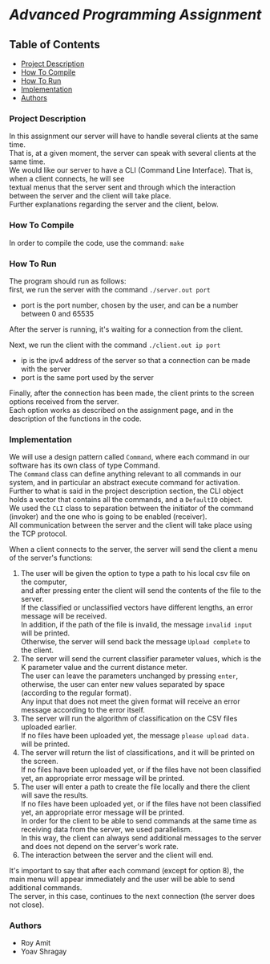 # *__Advanced Programming Assignment__*

## Table of Contents
* [Project Description](#project-description)
* [How To Compile](#how-to-compile)
* [How To Run](#how-to-run)
* [Implementation](#implementation)
* [Authors](#authors)

### Project Description
In this assignment our server will have to handle several clients at the same time.   
That is, at a given moment, the server can speak with several clients at the same time.  
We would like our server to have a CLI (Command Line Interface). That is, when a client connects, he will see  
textual menus that the server sent and through which the interaction between the server and the client will take place.  
Further explanations regarding the server and the client, below.

### How To Compile
In order to compile the code, use the command: `make`

### How To Run
The program should run as follows:  
first, we run the server with the command `./server.out port`
- port is the port number, chosen by the user, and can be a number between 0 and 65535

After the server is running, it's waiting for a connection from the client.

Next, we run the client with the command `./client.out ip port`
- ip is the ipv4 address of the server so that a connection can be made with the server
- port is the same port used by the server

Finally, after the connection has been made, the client prints to the screen options received from the server.    
Each option works as described on the assignment page, and in the description of the functions in the code.  

### Implementation
We will use a design pattern called `Command`, where each command in our software has its own class of type Command.  
The `Command` class can define anything relevant to all commands in our system,
and in particular an abstract execute command for activation.  
Further to what is said in the project description section, the CLI object holds a vector that contains all the commands, and a `DefaultIO` object.  
We used the `CLI` class to separation between the initiator of the command (invoker) and the one who is going to be
enabled (receiver).  
All communication between the server and the client will take place using the TCP protocol.  

When a client connects to the server, the server will send the client a menu of the server's functions:   
1. The user will be given the option to type a path to his local csv file on the computer,  
and after pressing enter the client will send the contents of the file to the server.  
If the classified or unclassified vectors have different lengths, an error message will be received.  
In addition, if the path of the file is invalid, the message `invalid input` will be printed.  
Otherwise, the server will send back the message `Upload complete` to the client.  
2. The server will send the current classifier parameter values, which is the K parameter value
and the current distance meter.  
The user can leave the parameters unchanged by pressing `enter`, otherwise, the user can enter new values separated by space (according to the regular format).  
Any input that does not meet the given format will receive an error message according to the error itself.  
3. The server will run the algorithm of classification on the CSV files uploaded earlier.  
If no files have been uploaded yet, the message `please upload data.` will be printed.  
4. The server will return the list of classifications, and it will be printed on the screen.  
If no files have been uploaded yet, or if the files have not been classified yet, an appropriate error message will be printed.  
5. The user will enter a path to create the file locally and there the client will save the results.  
If no files have been uploaded yet, or if the files have not been classified yet, an appropriate error message will be printed.  
In order for the client to be able to send commands at the same time as receiving data from the server, we used parallelism.  
In this way, the client can always send additional messages to the server and does not depend on the server's work rate.  
8. The interaction between the server and the client will end.  

It's important to say that after each command (except for option 8), the main menu will appear immediately and the user will be able to send additional commands.   
The server, in this case, continues to the next connection (the server does not close).  

### Authors
- Roy Amit
- Yoav Shragay
